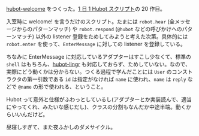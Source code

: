 [hubot-welcome][gh:bouzuya/hubot-welcome] をつくった。[1 日 1 Hubot スクリプト][hubot-script-per-day]の 20 作目。

入室時に welcome! を言うだけのスクリプト。たまには `robot.hear` (全メッセージからのパターンマッチ) や `robot.respond` (`@hubot` などの呼びかけへのパターンマッチ) 以外の listener 登録をためしてみようと考えた次第。具体的には `robot.enter` を使って、`EnterMessage` に対しての listener を登録している。

ちなみに EnterMessage に対応しているアダプターはすこし少なくて、標準の `shell` はもちろん、[hubot-lingr][gh:miyagawa/hubot-lingr] も対応しておらず、ためしていない。なので、実際にどう動くかは分からない。つくる過程で学んだことには `User` のコンストラクタの第一引数である `id` は指定がなければ `name` に使われ、`name` は `reply` などで `@name` の形で使われる、ということ。

Hubot って意外と仕様がふわっとしているし(アダプターとか実装読んで、適当にやってくれ、みたいな感じだし)、クラスの分割もなんだか中途半端。動くからいいんだけど。

昼寝しすぎて、また夜ふかしのダメサイクル。

[gh:bouzuya/hubot-welcome]: https://github.com/bouzuya/hubot-welcome
[gh:miyagawa/hubot-lingr]: https://github.com/miyagawa/hubot-lingr
[hubot-script-per-day]: http://blog.bouzuya.net/posts?tags=hubot-script-per-day
